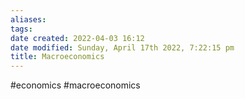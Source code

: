 ```yaml
---
aliases: 
tags: 
date created: 2022-04-03 16:12
date modified: Sunday, April 17th 2022, 7:22:15 pm
title: Macroeconomics
---
```


#economics #macroeconomics
